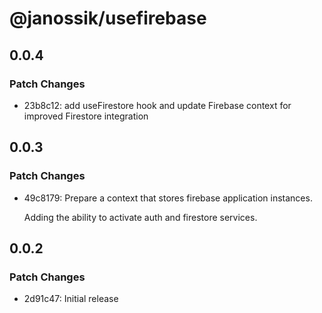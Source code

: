 # @janossik/usefirebase

## 0.0.4

### Patch Changes

- 23b8c12: add useFirestore hook and update Firebase context for improved Firestore integration

## 0.0.3

### Patch Changes

- 49c8179: Prepare a context that stores firebase application instances.

  Adding the ability to activate auth and firestore services.

## 0.0.2

### Patch Changes

- 2d91c47: Initial release
